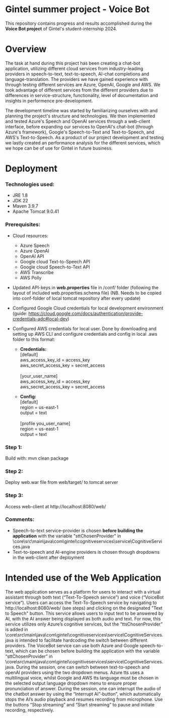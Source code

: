 # Gintel summer project - Voice Bot
This repository contains progress and results accomplished during the **Voice Bot project** of Gintel's student-internship 2024.

# Overview
The task at hand during this project has been creating a chat-bot application, utilizing different cloud services from industry-leading providers in speech-to-text, text-to-speech, AI-chat completions and language-translation. The providers we have gained experience with through testing different services are Azure, OpenAI, Google and AWS. We took advantage of different services from the different providers due to differences in service-structure, functionality, level of documentation and insights in performence pre-development. 

The development timeline was started by familiarizing ourselves with and planning the project's structure and technologies. We then implemented and tested Azure's Speech and OpenAI services through a web-client interface, before expanding our services to OpenAI's chat-bot (through Azure's framework), Google's Speech-to-Text and Text-to-Speech, and AWS's Text-to-Speech. As a product of our project development and testing we lastly created an performance analysis for the different services, which we hope can be of use for Gintel in future business.

# Deployment

### Technologies used:
- JRE 1.8
- JDK 22
- Maven 3.9.7
- Apache Tomcat 9.0.41

### Prerequisites:
- Cloud resources:
  - Azure Speech
  - Azure OpenAI
  - OpenAI API
  - Google cloud Text-to-Speech API
  - Google cloud Speech-to-Text API
  - AWS Transcribe
  - AWS Polly
- Updated API-keys in **web.properties** file in /conf/ folder (following the layout of included web.properties.schema file) (NB. Needs to be copied into conf-folder of local tomcat repository after every update)
- Configured Google Cloud credentials for local development environment (guide: https://cloud.google.com/docs/authentication/provide-credentials-adc#local-dev)
- Configured AWS credentials for local user. Done by downloading and setting up AWS CLI and configure credentials and config in local .aws folder to this format:

  - **Credentials:** <br />[default]<br />aws_access_key_id = access_key<br />aws_secret_access_key = secret_access<br /><br />[your_user_name]<br />aws_access_key_id = access_key<br />aws_secret_access_key = secret_access<br />

  - **Config:** <br />[default]<br />region = us-east-1<br />output = text<br /><br />[profile you_user_name]<br />region = us-east-1<br />output = text<br />


### Step 1:
Build with: mvn clean package

### Step 2:
Deploy web.war file from web/target/ to tomcat server

### Step 3:
Access web-client at http://localhost:8080/web/

### Comments:
- Speech-to-text service-provider is chosen **before building the application** with the variable "sttChosenProvider" in \core\src\main\java\com\gintel\cognitiveservices\service\CognitiveServices.java
- Text-to-speech and AI-engine providers is chosen through dropdowns in the web-client after deployment
# Intended use of the Web Application
The web application serves as a platform for users to interact with a virtual assistant through both text (“Text-To-Speech service”) and voice (“VoiceBot service”). 
Users can access the Text-To-Speech service by navigating to http://localhost:8080/web/ (see steps) and clicking on the designated "Text to Speech" button. This service allows users to input text to be answered by AI, with the AI answer being displayed as both audio and text. For now, this service utilizes only Azure’s cognitive services, but the “ttsChosenProvider” is added in \core\src\main\java\com\gintel\cognitiveservices\service\CognitiveServices.java is intended to facilitate hardcoding the switch between different providers.
The VoiceBot service can use both Azure and Google speech-to-text, which can be chosen before building the application with the variable “sttChosenProvider” in \core\src\main\java\com\gintel\cognitiveservices\service\CognitiveServices.java. During the session, one can switch between text-to-speech and openAI providers using the two dropdown menus. Azure tts uses a multilingual voice, whilst Google and AWS tts language must be chosen in the selected output language dropdown menu to ensure proper pronunciation of answer.
During the session, one can interrupt the audio of the chatbot answer by using the “Interrupt AI”-button”, which automatically stops the AI’s audio playback and resumes recording from microphone. Use the buttons “Stop streaming” and “Start streaming” to pause and initiate recording, respectively.
